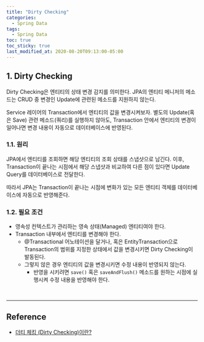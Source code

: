 ```yaml
---
title: "Dirty Checking"
categories:
  - Spring Data
tags:
  - Spring Data
toc: true
toc_sticky: true
last_modified_at: 2020-08-20T09:13:00-05:00
---
```


## 1. Dirty Checking

Dirty Checking은 엔티티의 상태 변경 감지를 의미한다. JPA의 엔티티 메니저의 메소드는 CRUD 중 변경인 Update에 관련된 메소드를 지원하지 않는다.

Service 레이어의 Transaction에서 엔티티의 값을 변경시켜보자. 별도의 Update(혹은 Save) 관련 메소드(쿼리)를 실행하지 않아도, Transaction 안에서 엔티티의 변경이 일어나면 변경 내용이 자동으로 데이터베이스에 반영된다.

### 1.1. 원리

JPA에서 엔티티를 조회하면 해당 엔티티의 조회 상태를 스냅샷으로 남긴다. 이후, Transaction이 끝나는 시점에서 해당 스냅샷과 비교하여 다른 점이 있다면 Update Query를 데이터베이스로 전달한다.

따라서 JPA는 Transaction이 끝나는 시점에 변화가 있는 모든 엔티티 객체를 데이터베이스에 자동으로 반영해준다.

### 1.2. 필요 조건

* 영속성 컨텍스트가 관리하는 영속 상태(Managed) 엔티티여야 한다.
* Transaction 내부에서 엔티티를 변경해야 한다.
  * @Transactional 어노테이션을 달거나, 혹은 EntityTransaction으로 Transaction의 범위를 지정한 상태에서 값을 변경시키면 Dirty Checking이 발동된다.
  * 그렇지 않은 경우 엔티티의 값을 변경시키면 수정 내용이 반영되지 않는다.
    * 반영을 시키려면 ``save()`` 혹은 ``saveAndFlush()`` 메소드를 원하는 시점에 실행시켜 수정 내용을 반영해야  한다.

<br>

---

## Reference

* [더티 체킹 (Dirty Checking)이란?](https://jojoldu.tistory.com/415)
